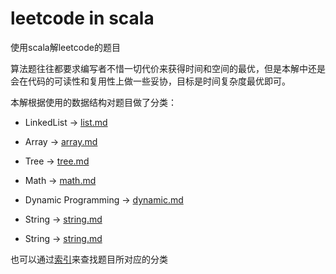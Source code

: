 # leetcode in scala

使用scala解leetcode的题目

算法题往往都要求编写者不惜一切代价来获得时间和空间的最优，但是本解中还是会在代码的可读性和复用性上做一些妥协，目标是时间复杂度最优即可。

本解根据使用的数据结构对题目做了分类：

* LinkedList -> [list.md](list.md)
* Array -> [array.md](array.md)
* Tree -> [tree.md](tree.md)
* Math -> [math.md](math.md)
* Dynamic Programming -> [dynamic.md](dynamic.md)
* String -> [string.md](string.md)


* String -> [string.md](string.md)


也可以通过[索引](index.md)来查找题目所对应的分类